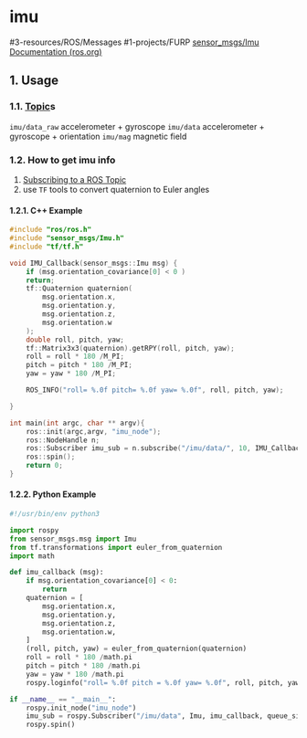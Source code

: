 # imu
#3-resources/ROS/Messages #1-projects/FURP 
[sensor_msgs/Imu Documentation (ros.org)](https://docs.ros.org/en/noetic/api/sensor_msgs/html/msg/Imu.html)

## 1. Usage
### 1.1. [Topic](https://github.com/FURP-2023-2024/Zaihong_Weekly_Log/blob/main/Notes/Topic.md)s
`imu/data_raw`
accelerometer + gyroscope
`imu/data`
accelerometer + gyroscope + orientation
`imu/mag` 
magnetic field

### 1.2. How to get imu info
1. [Subscribing to a ROS Topic](https://github.com/FURP-2023-2024/Zaihong_Weekly_Log/blob/main/Notes/Subscribing%20to%20a%20ROS%20Topic.md)
2. use `TF` tools to convert quaternion to Euler angles

#### 1.2.1. C++ Example
```cpp
#include "ros/ros.h"
#include "sensor_msgs/Imu.h"
#include "tf/tf.h"

void IMU_Callback(sensor_msgs::Imu msg) {
    if (msg.orientation_covariance[0] < 0 )
    return;
    tf::Quaternion quaternion(
        msg.orientation.x,
        msg.orientation.y,
        msg.orientation.z,
        msg.orientation.w
    );
    double roll, pitch, yaw;
    tf::Matrix3x3(quaternion).getRPY(roll, pitch, yaw);
    roll = roll * 180 /M_PI;
    pitch = pitch * 180 /M_PI;
    yaw = yaw * 180 /M_PI;

    ROS_INFO("roll= %.0f pitch= %.0f yaw= %.0f", roll, pitch, yaw);

}

int main(int argc, char ** argv){
    ros::init(argc,argv, "imu_node");
    ros::NodeHandle n;
    ros::Subscriber imu_sub = n.subscribe("/imu/data/", 10, IMU_Callback);
    ros::spin();
    return 0;
}
```
#### 1.2.2. Python Example
```python
#!/usr/bin/env python3

import rospy
from sensor_msgs.msg import Imu
from tf.transformations import euler_from_quaternion
import math

def imu_callback (msg):
    if msg.orientation_covariance[0] < 0:
        return
    quaternion = [
        msg.orientation.x,
        msg.orientation.y,
        msg.orientation.z,
        msg.orientation.w,
    ]
    (roll, pitch, yaw) = euler_from_quaternion(quaternion)
    roll = roll * 180 /math.pi
    pitch = pitch * 180 /math.pi
    yaw = yaw * 180 /math.pi
    rospy.loginfo("roll= %.0f pitch = %.0f yaw= %.0f", roll, pitch, yaw)

if __name__ == "__main__":
    rospy.init_node("imu_node")
    imu_sub = rospy.Subscriber("/imu/data", Imu, imu_callback, queue_size=10)
    rospy.spin()

```
